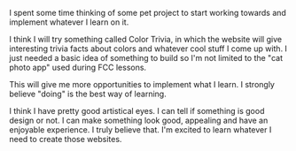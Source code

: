 I spent some time thinking of some pet project to start working towards and implement whatever I learn on it.

I think I will try something called Color Trivia, in which the website will give interesting trivia facts about colors and whatever cool stuff I come up with. I just needed a basic idea of something to build so I'm not limited to the "cat photo app" used during FCC lessons.

This will give me more opportunities to implement what I learn. I strongly believe "doing" is the best way of learning.

I think I have pretty good artistical eyes. I can tell if something is good design or not. I can make something look good, appealing and have an enjoyable experience. I truly believe that. I'm excited to learn whatever I need to create those websites.